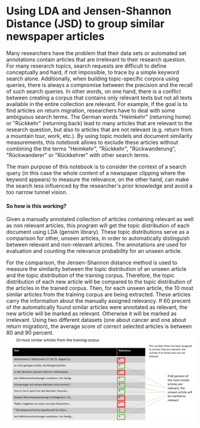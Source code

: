 # Using LDA and Jensen-Shannon Distance (JSD) to group similar newspaper articles

Many researchers have the problem that their data sets or automated set annotations contain articles that are irrelevant to their research question. For many reserarch topics, search requests are difficult to define conceptually and hard, if not impossible, to trace by a simple keyword search alone. Additionally, when building topic-specific corpora using queries, there is always a compromise between the precision and the recall of such search queries. In other words, on one hand, there is a conflict between creating a corpus that contains only relevant texts but not all texts available in the entire collection are relevant. For example, if the goal is to find articles on return migration, researchers have to deal with some ambiguous search terms. The German words "Heimkehr" (returning home) or "Rückkehr" (returning back) lead to many articles that are relevant to the research question, but also to articles that are not relevant (e.g. return from a mountain tour, work, etc.). By using topic models and document similarity measurements, this notebook allows to exclude these articles without combining the the terms "Heimkehr", "Rückkehr", "Rückwanderung", "Rückwanderer" or "Rückkehrer" with other search terms.

The main purpose of this notebook is to consider the context of a search query (in this case the whole content of a newspaper clipping where the keyword appears) to measure the relevance, on the other hand, can make the search less influenced by the researcher's prior knowledge and avoid a too narrow tunnel vision.

#### So how is this working? 

Given a manually annotated collection of articles containing relevant as well as non relevant articles, this program will get the topic distribution of each document using LDA (gensim library). These topic distributions serve as a comparison for other, unseen articles, in order to automatically distinguish between relevant and non-relevant articles. The annotations are used for evaluation and counting the relevance probability for an unseen article. 

For the comparison, the Jensen-Shannon distance method is used to measure the similarity between the topic distribution of an unseen article and the topic distribution of the training corpus. Therefore, the topic distribution of each new article will be compared to the topic distribution of the articles in the trained corpus. Then, for each unseen article, the 10 most similar articles from the training corpus are being extracted. These articles carry the information about the manually assigned relevancy. If 60 precent of the automatically found similar articles were annotated as relevant, the new article will be marked as relevant. Otherwise it will be marked as irrelevant. Using two different datasets (one about cancer and one about return migration), the average score of correct selected articles is between 80 and 90 percent. 
![](nk.PNG)
